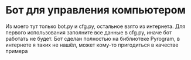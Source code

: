 # Бот для управления компьютером
Из моего тут только bot.py и cfg.py, остальное взято из интернета. 
Для первого использования заполните все данные в cfg.py, иначе бот работать не будет.
Бот сделан полностью на библиотеке Pyrogram, в интернете я таких не нашёл, может кому-то пригодиться в качестве примера
